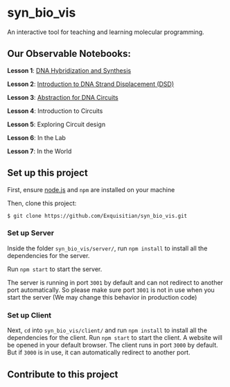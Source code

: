 # syn_bio_vis
An interactive tool for teaching and learning molecular programming.

## Our Observable Notebooks:

**Lesson 1**: [DNA Hybridization and Synthesis](https://observablehq.com/@sborje/lesson-1-dna-hybridization-and-synthesis)

**Lesson 2**: [Introduction to DNA Strand Displacement (DSD)](https://observablehq.com/@jasonhof/lesson-2-introduction-to-dna-strand-displacement-dsd)

**Lesson 3**: [Abstraction for DNA Circuits](https://observablehq.com/@jasonhof/lesson-3-abstraction-for-dna-circuits)

**Lesson 4**: Introduction to Circuits

**Lesson 5**: Exploring Circuit design

**Lesson 6**: In the Lab

**Lesson 7**: In the World

## Set up this project

First, ensure
[node.js](https://nodejs.org/en/)
and `npm` are installed on your machine

Then, clone this project:
```shell
$ git clone https://github.com/Exquisitian/syn_bio_vis.git
```

### Set up Server
Inside the folder `syn_bio_vis/server/`, run `npm install` to install all
the dependencies for the server.

Run `npm start` to start the server.

The server is running in port `3001` by default and can not redirect
to another port automatically. So please make sure port `3001` is not in use
when you start the server (We may change this behavior in production code)

### Set up Client
Next, `cd` into `syn_bio_vis/client/` and run `npm install`
to install all the dependencies for the client. Run `npm start` to start the
client. A website will be opened in your default browser. The client runs
in port `3000` by default. But if `3000` is in use, it can automatically
redirect to another port.


## Contribute to this project
